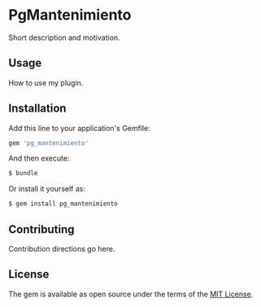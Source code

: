 # PgMantenimiento
Short description and motivation.

## Usage
How to use my plugin.

## Installation
Add this line to your application's Gemfile:

```ruby
gem 'pg_mantenimiento'
```

And then execute:
```bash
$ bundle
```

Or install it yourself as:
```bash
$ gem install pg_mantenimiento
```

## Contributing
Contribution directions go here.

## License
The gem is available as open source under the terms of the [MIT License](https://opensource.org/licenses/MIT).
